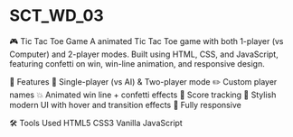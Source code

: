 # SCT_WD_03

🎮 Tic Tac Toe Game
A animated Tic Tac Toe game with both 1-player (vs Computer) and 2-player modes. Built using HTML, CSS, and JavaScript, featuring confetti on win, win-line animation, and responsive design.

🚀 Features
🧠 Single-player (vs AI) & Two-player mode
✏️ Custom player names
💥 Animated win line + confetti effects
🎯 Score tracking
🎨 Stylish modern UI with hover and transition effects
📱 Fully responsive

🛠️ Tools Used
HTML5
CSS3
Vanilla JavaScript


